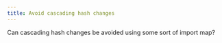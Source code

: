 ```yaml
---
title: Avoid cascading hash changes
---
```


Can cascading hash changes be avoided using some sort of import map?
